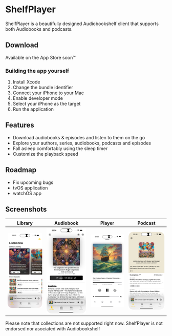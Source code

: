 #  ShelfPlayer

ShelfPlayer is a beautifully designed Audiobookshelf client that supports both Audiobooks and podcasts.

## Download

Available on the App Store soon™️

### Building the app yourself

1. Install Xcode
2. Change the bundle identifier
3. Connect your iPhone to your Mac
4. Enable developer mode
5. Select your iPhone as the target
6. Run the application

## Features

- Download audiobooks & episodes and listen to them on the go
- Explore your authors, series, audiobooks, podcasts and episodes
- Fall asleep comfortably using the sleep timer
- Customize the playback speed

## Roadmap

- Fix upcoming bugs
- tvOS application
- watchOS app

## Screenshots

| Library | Audiobook | Player | Podcast |
| ------------- | ------------- | ------------- | ------------- |
| <img src="/Screenshots/PodcastLibrary.png?raw=true" alt="Library" width="200"/> | <img src="/Screenshots/Audiobook.png?raw=true" alt="Album" width="200"/> | <img src="/Screenshots/Player.png?raw=true" alt="Player" width="200"/>  | <img src="/Screenshots/Podcast.png?raw=true" alt="Queue" width="200"/> 

Please note that collections are not supported right now.
ShelfPlayer is not endorsed nor asociated with Audiobookshelf
